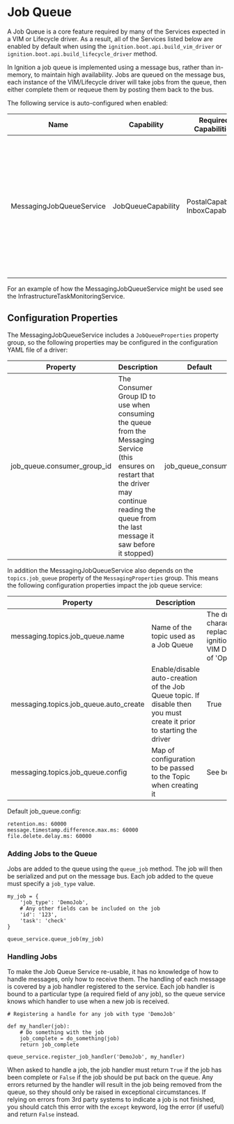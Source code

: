 # Job Queue

A Job Queue is a core feature required by many of the Services expected in a VIM or Lifecycle driver. As a result, all of the Services listed below are enabled by default when using the `ignition.boot.api.build_vim_driver` or `ignition.boot.api.build_lifecycle_driver` method. 

In Ignition a job queue is implemented using a message bus, rather than in-memory, to maintain high availability. Jobs are queued on the message bus, each instance of the VIM/Lifecycle driver will take jobs from the queue, then either complete them or requeue them by posting them back to the bus.

The following service is auto-configured when enabled:

| Name                     | Capability         | Required Capabilities             | Bootstrap Enable/Disable flag       | Description                                                                                                                                     |
| ------------------------ | ------------------ | --------------------------------- | ----------------------------------- | ----------------------------------------------------------------------------------------------------------------------------------------------- |
| MessagingJobQueueService | JobQueueCapability | PostalCapability, InboxCapability | bootstrap.job_queue.service_enabled | Handles receiving jobs, passing them off to registered handlers, before requeing them if the handling indicates the job cannot be completed yet |

For an example of how the MessagingJobQueueService might be used see the InfrastructureTaskMonitoringService.

## Configuration Properties

The MessagingJobQueueService includes a `JobQueueProperties` property group, so the following properties may be configured in the configuration YAML file of a driver:

| Property | Description | Default |
| --- | --- | --- |
| job_queue.consumer_group_id | The Consumer Group ID to use when consuming the queue from the Messaging Service (this ensures on restart that the driver may continue reading the queue from the last message it saw before it stopped) | job_queue_consumer | 

In addition the MessagingJobQueueService also depends on the `topics.job_queue` property of the `MessagingProperties` group. This means the following configuration properties impact the job queue service:

| Property | Description | Default |
| --- | --- | --- |
| messaging.topics.job_queue.name | Name of the topic used as a Job Queue | The driver's app name with special characters removed and spaces replaced with underscores (e.g. ignition.build_vim_driver('Openstack VIM Driver') generates a topic name of 'Openstack_VIM_Driver') | 
| messaging.topics.job_queue.auto_create | Enable/disable auto-creation of the Job Queue topic. If disable then you must create it prior to starting the driver | True |
| messaging.topics.job_queue.config | Map of configuration to be passed to the Topic when creating it | See below |

Default job_queue.config:

```
retention.ms: 60000
message.timestamp.difference.max.ms: 60000
file.delete.delay.ms: 60000
```

### Adding Jobs to the Queue

Jobs are added to the queue using the `queue_job` method. The job will then be serialized and put on the message bus. Each job added to the queue must specify a `job_type` value.

```
my_job = {
    'job_type': 'DemoJob',
    # Any other fields can be included on the job
    'id': '123',
    'task': 'check'
}

queue_service.queue_job(my_job)
```

### Handling Jobs

To make the Job Queue Service re-usable, it has no knowledge of how to handle messages, only how to receive them. The handling of each message is covered by a job handler registered to the service. Each job handler is bound to a particular type (a required field of any job), so the queue service knows which handler to use when a new job is received.

```
# Registering a handle for any job with type 'DemoJob'

def my_handler(job):
    # Do something with the job
    job_complete = do_something(job)
    return job_complete

queue_service.register_job_handler('DemoJob', my_handler)
```

When asked to handle a job, the job handler must return `True` if the job has been complete or `False` if the job should be put back on the queue. Any errors returned by the handler will result in the job being removed from the queue, so they should only be raised in exceptional circumstances. If relying on errors from 3rd party systems to indicate a job is not finished, you should catch this error with the `except` keyword, log the error (if useful) and return `False` instead. 